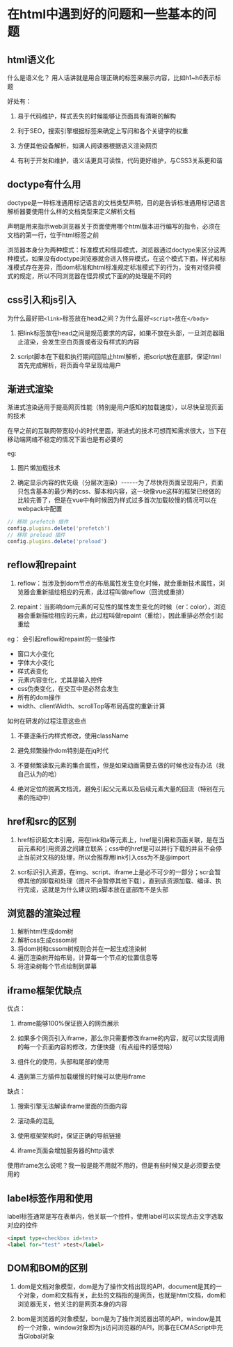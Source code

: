 # 在html中遇到好的问题和一些基本的问题

## html语义化

什么是语义化？ 用人话讲就是用合理正确的标签来展示内容，比如h1~h6表示标题

好处有：

1. 易于代码维护，样式丢失的时候能够让页面具有清晰的解构

2. 利于SEO，搜索引擎根据标签来确定上写问和各个关键字的权重

3. 方便其他设备解析，如满人阅读器根据语义渲染网页

4. 有利于开发和维护，语义话更具可读性，代码更好维护，与CSS3关系更和谐

## doctype有什么用

doctype是一种标准通用标记语言的文档类型声明，目的是告诉标准通用标记语言解析器要使用什么样的文档类型来定义解析文档

声明是用来指示web浏览器关于页面使用哪个html版本进行编写的指令，必须在文档的第一行，位于html标签之前

浏览器本身分为两种模式：标准模式和怪异模式，浏览器通过doctype来区分这两种模式，如果没有doctype浏览器就会进入怪异模式，在这个模式下面，样式和标准模式存在差异，而dom标准和html标准规定标准模式下的行为，没有对怪异模式的规定，所以不同浏览器在怪异模式下面的的处理是不同的

## css引入和js引入

为什么最好把`<link>`标签放在head之间？为什么最好`<script>`放在`</body>`

1. 把link标签放在head之间是规范要求的内容，如果不放在头部，一旦浏览器阻止渲染，会发生空白页面或者没有样式的内容

2. script脚本在下载和执行期间回阻止html解析，把script放在底部，保证html首先完成解析，将页面今早呈现给用户

## 渐进式渲染

渐进式渲染适用于提高网页性能（特别是用户感知的加载速度），以尽快呈现页面的技术

在早之前的互联网带宽较小的时代里面，渐进式的技术可想而知需求很大，当下在移动端网络不稳定的情况下面也是有必要的

eg:

1. 图片懒加载技术

2. 确定显示内容的优先级（分层次渲染）------为了尽快将页面呈现用户，页面只包含基本的最少两的css、脚本和内容，这一块像vue这样的框架已经做的比较完善了，但是在vue中有时候因为样式过多首次加载较慢的情况可以在webpack中配置

```js
// 移除 prefetch 插件
config.plugins.delete('prefetch')
// 移除 preload 插件
config.plugins.delete('preload')
```

## reflow和repaint

1. reflow：当涉及到dom节点的布局属性发生变化时候，就会重新技术属性，浏览器会重新描绘相应的元素，此过程叫做reflow（回流或重排）

2. repaint：当影响dom元素的可见性的属性发生变化的时候（er：color），浏览器会重新描绘相应的元素，此过程叫做repaint（重绘），因此重排必然会引起重绘

eg： 会引起reflow和repaint的一些操作

* 窗口大小变化
* 字体大小变化
* 样式表变化
* 元素内容变化，尤其是输入控件
* css伪类变化，在交互中是必然会发生
* 所有的dom操作
* width、clientWidth、scrollTop等布局高度的重新计算

如何在研发的过程注意这些点

1. 不要逐条行内样式修改，使用className

2. 避免频繁操作dom特别是在jq时代

3. 不要频繁读取元素的集合属性，但是如果动画需要去做的时候也没有办法（我自己认为的哈）

4. 绝对定位的脱离文档流，避免引起父元素以及后续元素大量的回流（特别在元素的拖动中）

## href和src的区别

1. href标识超文本引用，用在link和a等元素上，href是引用和页面关联，是在当前元素和引用资源之间建立联系；css中的href是可以并行下载的并且不会停止当前对文档的处理，所以会推荐用link引入css为不是@import

2. scr标识引入资源，在img、script、iframe上是必不可少的一部分；scr会暂停其他的卸载和处理（图片不会暂停其他下载），直到该资源加载、编译、执行完成，这就是为什么建议把js脚本放在底部而不是头部

## 浏览器的渲染过程

1. 解析html生成dom树
2. 解析css生成cssom树
3. 将dom树和cssom树规则合并在一起生成渲染树
4. 遍历渲染树开始布局，计算每一个节点的位置信息等
5. 将渲染树每个节点绘制到屏幕

## iframe框架优缺点

优点： 

1. iframe能够100%保证嵌入的网页展示

2. 如果多个网页引入iframe，那么你只需要修改iframe的内容，就可以实现调用的每一个页面内容的修改，方便快捷（有点组件的感觉哈）

3. 组件化的使用，头部和尾部的使用

4. 遇到第三方插件加载缓慢的时候可以使用iframe

缺点：

1. 搜索引擎无法解读iframe里面的页面内容

2. 滚动条的混乱

3. 使用框架架构时，保证正确的导航链接

4. iframe页面会增加服务器的http请求

使用iframe怎么说呢？我一般是能不用就不用的，但是有些时候又是必须要去使用的

## label标签作用和使用

label标签通常是写在表单内，他关联一个控件，使用label可以实现点击文字选取对应的控件

```html
<input type=checkbox id=test>
<label for="test" >test</label>
```

## DOM和BOM的区别

1. dom是文档对象模型，dom是为了操作文档出现的API，document是其的一个对象，dom和文档有关，此处的文档指的是网页，也就是html文档，dom和浏览器无关，他关注的是网页本身的内容

2. bom是浏览器的对象模型，bom是为了操作浏览器出项的API，window是其的一个对象，window对象即为js访问浏览器的API，同事在ECMAScript中充当Global对象

<gitask />

<back-to-top />